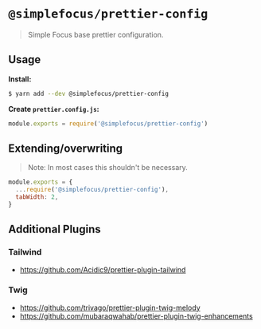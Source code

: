 # `@simplefocus/prettier-config`

> Simple Focus base prettier configuration.


## Usage

__Install:__

```bash
$ yarn add --dev @simplefocus/prettier-config
```

__Create `prettier.config.js`:__

```js
module.exports = require('@simplefocus/prettier-config')
```

## Extending/overwriting

> Note: In most cases this shouldn't be necessary.

```js
module.exports = {
  ...require('@simplefocus/prettier-config'),
  tabWidth: 2,
}
```


## Additional Plugins

### Tailwind

- https://github.com/Acidic9/prettier-plugin-tailwind

### Twig

- https://github.com/trivago/prettier-plugin-twig-melody
- https://github.com/mubaraqwahab/prettier-plugin-twig-enhancements
